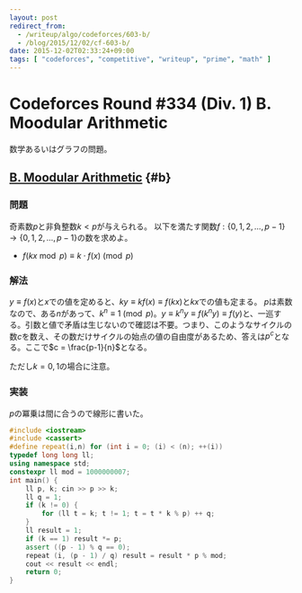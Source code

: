 ```yaml
---
layout: post
redirect_from:
  - /writeup/algo/codeforces/603-b/
  - /blog/2015/12/02/cf-603-b/
date: 2015-12-02T02:33:24+09:00
tags: [ "codeforces", "competitive", "writeup", "prime", "math" ]
---
```


# Codeforces Round #334 (Div. 1) B. Moodular Arithmetic

数学あるいはグラフの問題。

<!-- more -->

## [B. Moodular Arithmetic](http://codeforces.com/contest/603/problem/B) {#b}

### 問題

奇素数$p$と非負整数$k \lt p$が与えられる。
以下を満たす関数$f : \{0,1,2,\dots,p-1\} \to \{0,1,2,\dots,p-1\}$の数を求めよ。

-   $f(kx \bmod p) \equiv k \cdot f(x) \pmod p$

### 解法

$y \equiv f(x)$と$x$での値を定めると、$ky \equiv kf(x) \equiv f(kx)$と$kx$での値も定まる。
$p$は素数なので、ある$n$があって、$k^n \equiv 1 \pmod p$。$y \equiv k^ny \equiv f(k^ny) \equiv f(y)$と、一巡する。引数と値で矛盾は生じないので確認は不要。つまり、このようなサイクルの数$c$を数え、その数だけサイクルの始点の値の自由度があるため、答えは$p^c$となる。ここで$c = \frac{p-1}{n}$となる。

ただし$k = 0, 1$の場合に注意。

### 実装

$p$の冪乗は間に合うので線形に書いた。

``` c++
#include <iostream>
#include <cassert>
#define repeat(i,n) for (int i = 0; (i) < (n); ++(i))
typedef long long ll;
using namespace std;
constexpr ll mod = 1000000007;
int main() {
    ll p, k; cin >> p >> k;
    ll q = 1;
    if (k != 0) {
        for (ll t = k; t != 1; t = t * k % p) ++ q;
    }
    ll result = 1;
    if (k == 1) result *= p;
    assert ((p - 1) % q == 0);
    repeat (i, (p - 1) / q) result = result * p % mod;
    cout << result << endl;
    return 0;
}
```
